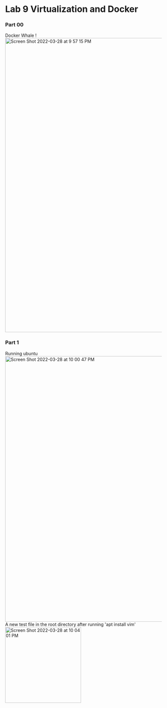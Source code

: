# Lab 9 Virtualization and Docker

### Part 00
Docker Whale ! <br />
<img width="946" alt="Screen Shot 2022-03-28 at 9 57 15 PM" src="https://user-images.githubusercontent.com/50917542/160517077-4a632a38-872c-482e-8133-262bddffb091.png"> <br />
### Part 1
Running ubuntu <br />
<img width="854" alt="Screen Shot 2022-03-28 at 10 00 47 PM" src="https://user-images.githubusercontent.com/50917542/160517467-9caab065-8734-4f74-ac57-ca4727fe3853.png">
 <br />
 A new test file in the root directory after running 'apt install vim' <br />
<img width="244" alt="Screen Shot 2022-03-28 at 10 04 01 PM" src="https://user-images.githubusercontent.com/50917542/160517824-798d596c-b504-45c6-baef-67d3fb9eb76d.png">
<br />
